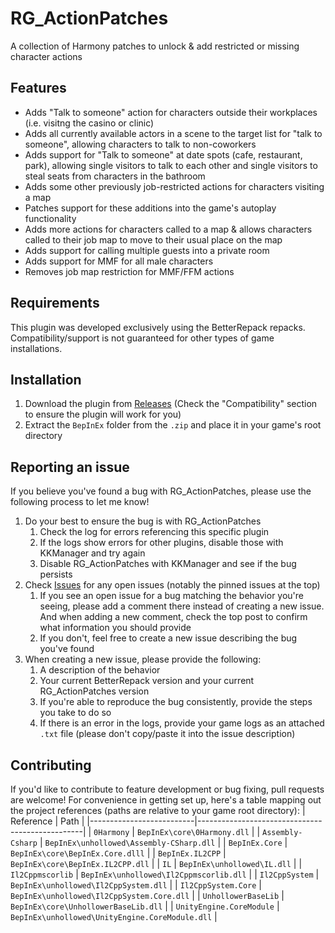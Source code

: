 # RG_ActionPatches
A collection of Harmony patches to unlock &amp; add restricted or missing character actions

## Features
- Adds "Talk to someone" action for characters outside their workplaces (i.e. visitng the casino or clinic)
- Adds all currently available actors in a scene to the target list for "talk to someone", allowing characters to talk to non-coworkers
- Adds support for "Talk to someone" at date spots (cafe, restaurant, park), allowing single visitors to talk to each other and single visitors to steal seats from characters in the bathroom
- Adds some other previously job-restricted actions for characters visiting a map
- Patches support for these additions into the game's autoplay functionality
- Adds more actions for characters called to a map & allows characters called to their job map to move to their usual place on the map
- Adds support for calling multiple guests into a private room
- Adds support for MMF for all male characters
- Removes job map restriction for MMF/FFM actions

## Requirements
This plugin was developed exclusively using the BetterRepack repacks. Compatibility/support is not guaranteed for other types of game installations.

## Installation
1. Download the plugin from [Releases](https://github.com/bogus-things/RG_ActionPatches/releases) (Check the "Compatibility" section to ensure the plugin will work for you)
2. Extract the `BepInEx` folder from the `.zip` and place it in your game's root directory

## Reporting an issue
If you believe you've found a bug with RG_ActionPatches, please use the following process to let me know!
1. Do your best to ensure the bug is with RG_ActionPatches
    1. Check the log for errors referencing this specific plugin
    2. If the logs show errors for other plugins, disable those with KKManager and try again
    3. Disable RG_ActionPatches with KKManager and see if the bug persists
2. Check [Issues](https://github.com/bogus-things/RG_ActionPatches/issues) for any open issues (notably the pinned issues at the top)
    1. If you see an open issue for a bug matching the behavior you're seeing, please add a comment there instead of creating a new issue. And when adding a new comment, check the top post to confirm what information you should provide
    2. If you don't, feel free to create a new issue describing the bug you've found
3. When creating a new issue, please provide the following:
    1. A description of the behavior
    2. Your current BetterRepack version and your current RG_ActionPatches version
    3. If you're able to reproduce the bug consistently, provide the steps you take to do so
    4. If there is an error in the logs, provide your game logs as an attached `.txt` file (please don't copy/paste it into the issue description)
  
  ## Contributing
  If you'd like to contribute to feature development or bug fixing, pull requests are welcome! For convenience in getting set up, here's a table mapping out the project references (paths are relative to your game root directory):
| Reference                | Path                                            |
|--------------------------|-------------------------------------------------|
| `0Harmony`               | `BepInEx\core\0Harmony.dll`                     |
| `Assembly-Csharp`        | `BepInEx\unhollowed\Assembly-CSharp.dll`        |
| `BepInEx.Core`           | `BepInEx\core\BepInEx.Core.dlll`                |
| `BepInEx.IL2CPP`         | `BepInEx\core\BepInEx.IL2CPP.dll`               |
| `IL`                     | `BepInEx\unhollowed\IL.dll`                     |
| `Il2Cppmscorlib`         | `BepInEx\unhollowed\Il2Cppmscorlib.dll`         |
| `Il2CppSystem`           | `BepInEx\unhollowed\Il2CppSystem.dll`           |
| `Il2CppSystem.Core`      | `BepInEx\unhollowed\Il2CppSystem.Core.dll`      |
| `UnhollowerBaseLib`      | `BepInEx\core\UnhollowerBaseLib.dll`            |
| `UnityEngine.CoreModule` | `BepInEx\unhollowed\UnityEngine.CoreModule.dll` |
